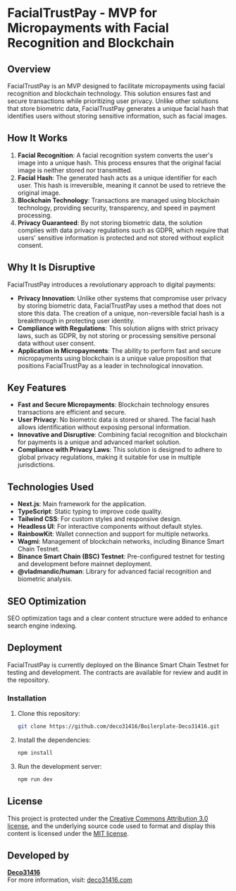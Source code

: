 
# FacialTrustPay - MVP for Micropayments with Facial Recognition and Blockchain

## Overview
FacialTrustPay is an MVP designed to facilitate micropayments using facial recognition and blockchain technology. This solution ensures fast and secure transactions while prioritizing user privacy. Unlike other solutions that store biometric data, FacialTrustPay generates a unique facial hash that identifies users without storing sensitive information, such as facial images.

## How It Works
1. **Facial Recognition**: A facial recognition system converts the user's image into a unique hash. This process ensures that the original facial image is neither stored nor transmitted.
2. **Facial Hash**: The generated hash acts as a unique identifier for each user. This hash is irreversible, meaning it cannot be used to retrieve the original image.
3. **Blockchain Technology**: Transactions are managed using blockchain technology, providing security, transparency, and speed in payment processing.
4. **Privacy Guaranteed**: By not storing biometric data, the solution complies with data privacy regulations such as GDPR, which require that users' sensitive information is protected and not stored without explicit consent.

## Why It Is Disruptive
FacialTrustPay introduces a revolutionary approach to digital payments:
- **Privacy Innovation**: Unlike other systems that compromise user privacy by storing biometric data, FacialTrustPay uses a method that does not store this data. The creation of a unique, non-reversible facial hash is a breakthrough in protecting user identity.
- **Compliance with Regulations**: This solution aligns with strict privacy laws, such as GDPR, by not storing or processing sensitive personal data without user consent.
- **Application in Micropayments**: The ability to perform fast and secure micropayments using blockchain is a unique value proposition that positions FacialTrustPay as a leader in technological innovation.

## Key Features
- **Fast and Secure Micropayments**: Blockchain technology ensures transactions are efficient and secure.
- **User Privacy**: No biometric data is stored or shared. The facial hash allows identification without exposing personal information.
- **Innovative and Disruptive**: Combining facial recognition and blockchain for payments is a unique and advanced market solution.
- **Compliance with Privacy Laws**: This solution is designed to adhere to global privacy regulations, making it suitable for use in multiple jurisdictions.

## Technologies Used
- **Next.js**: Main framework for the application.
- **TypeScript**: Static typing to improve code quality.
- **Tailwind CSS**: For custom styles and responsive design.
- **Headless UI**: For interactive components without default styles.
- **RainbowKit**: Wallet connection and support for multiple networks.
- **Wagmi**: Management of blockchain networks, including Binance Smart Chain Testnet.
- **Binance Smart Chain (BSC) Testnet**: Pre-configured testnet for testing and development before mainnet deployment.
- **@vladmandic/human**: Library for advanced facial recognition and biometric analysis.

## SEO Optimization
SEO optimization tags and a clear content structure were added to enhance search engine indexing.

## Deployment
FacialTrustPay is currently deployed on the Binance Smart Chain Testnet for testing and development. The contracts are available for review and audit in the repository.

### Installation
1. Clone this repository:
   ```bash
   git clone https://github.com/deco31416/Boilerplate-Deco31416.git
   ```
2. Install the dependencies:
   ```bash
   npm install
   ```
3. Run the development server:
   ```bash
   npm run dev
   ```

## License
This project is protected under the [Creative Commons Attribution 3.0 license](https://creativecommons.org/licenses/by/3.0/us/deed.en), and the underlying source code used to format and display this content is licensed under the [MIT license](https://github.com/deco31416/Boilerplate-Deco31416).

## Developed by
**[Deco31416](https://github.com/deco31416)**  
For more information, visit: [deco31416.com](https://www.deco31416.com/)